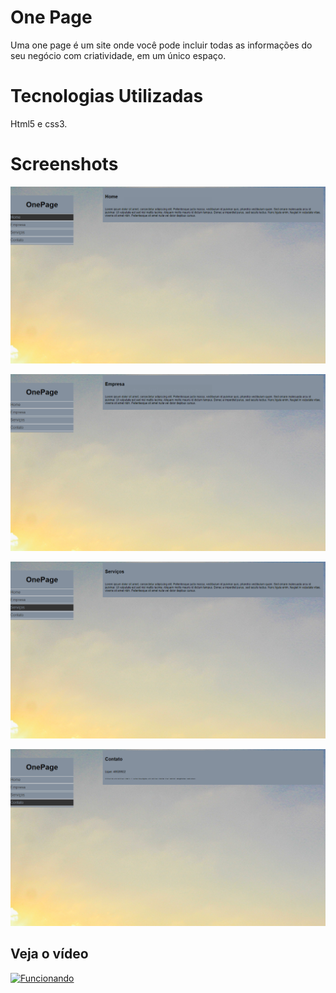 # One Page
Uma one page é um site onde você pode incluir todas as informações do seu negócio com criatividade, em um único espaço. 

# Tecnologias Utilizadas
Html5 e css3.
# Screenshots

![home](https://github.com/Alef011/Landing-Page/blob/master/OnePage/home.png)

![empresa](https://github.com/Alef011/Landing-Page/blob/master/OnePage/empresa.png)

![servicos](https://github.com/Alef011/Landing-Page/blob/master/OnePage/servico.png)

![contato](https://github.com/Alef011/Landing-Page/blob/master/OnePage/contato.png)

## Veja o vídeo

[![Funcionando](http://img.youtube.com/vi/NrpnkvXcFjM/0.jpg)](http://www.youtube.com/watch?v=NrpnkvXcFjM "Veja funcionando")
